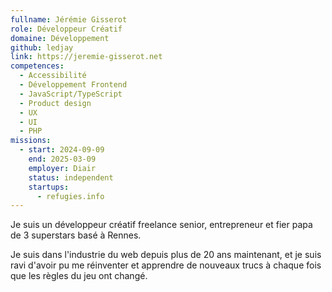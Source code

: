 ```yaml
---
fullname: Jérémie Gisserot
role: Développeur Créatif
domaine: Développement
github: ledjay
link: https://jeremie-gisserot.net
competences:
  - Accessibilité
  - Développement Frontend
  - JavaScript/TypeScript
  - Product design
  - UX
  - UI
  - PHP
missions:
  - start: 2024-09-09
    end: 2025-03-09
    employer: Diair
    status: independent
    startups:
      - refugies.info
---
```

Je suis un développeur créatif freelance senior, entrepreneur et fier papa de 3 superstars basé à Rennes.

Je suis dans l'industrie du web depuis plus de 20 ans maintenant, et je suis ravi d'avoir pu me réinventer et apprendre de nouveaux trucs à chaque fois que les règles du jeu ont changé.